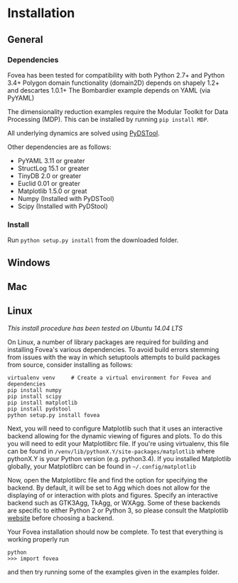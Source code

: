 # Installation

## General

### Dependencies
Fovea has been tested for compatibility with both Python 2.7+ and Python 3.4+
Polygon domain functionality (domain2D) depends on shapely 1.2+ and descartes 1.0.1+
The Bombardier example depends on YAML (via PyYAML)

The dimensionality reduction examples require the Modular Toolkit for Data Processing (MDP). This can be installed by running `pip install MDP`.

All underlying dynamics are solved using [PyDSTool](http://github.com/robclewley/pydstool).

Other dependencies are as follows:

* PyYAML 3.11 or greater
* StructLog 15.1 or greater
* TinyDB 2.0 or greater
* Euclid 0.01 or greater
* Matplotlib 1.5.0 or great
* Numpy (Installed with PyDSTool)
* Scipy (Installed with PyDStool)

### Install
Run `python setup.py install` from the downloaded folder.

## Windows

## Mac

## Linux
*This install procedure has been tested on Ubuntu 14.04 LTS*

On Linux, a number of library packages are required for building and
installing Fovea's various dependencies. To avoid build errors stemming from
issues with the way in which setuptools attempts to build packages from
source, consider installing as follows:

    virtualenv venv		# Create a virtual environment for Fovea and dependencies
	pip install numpy
	pip install scipy
	pip install matplotlib
	pip install pydstool
	python setup.py install fovea

Next, you will need to configure Matplotlib such that it uses an interactive
backend allowing for the dynamic viewing of figures and plots. To do this 
you will need to edit your Matplotlibrc file. If you're using virtualenv, 
this file can be found in `/venv/lib/pythonX.Y/site-packages/matplotlib`
where pythonX.Y is your Python version (e.g. python3.4). If you installed
Matplotlib globally, your Matplotlibrc can be found in `~/.config/matplotlib`

Now, open the Matplotlibrc file and find the option for specifying the backend. By default, it will be set to Agg which does not allow for the
displaying of or interaction with plots and figures. Specify an interactive
backend such as GTK3Agg, TkAgg, or WXAgg. Some of these backends are
specific to either Python 2 or Python 3, so please consult the Matplotlib
[website](http://matplotlib.org/faq/usage_faq.html#what-is-a-backend) before
choosing a backend.

Your Fovea installation should now be complete. To test that everything is
working properly run
	
	python
	>>> import fovea
	
and then try running some of the examples given in the examples folder.
